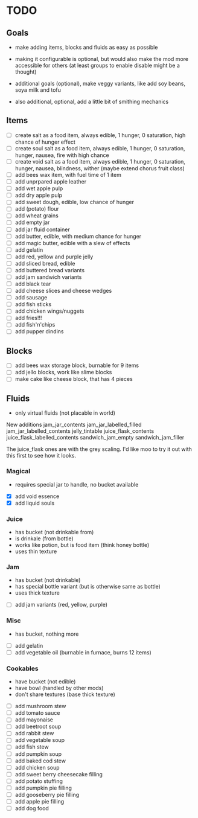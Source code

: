 # TODO

## Goals

- make adding items, blocks and fluids as easy as possible
- making it configurable is optional, but would also make the mod more accessible for others (at least groups to enable disable might be a thought)

- additional goals (optional), make veggy variants, like add soy beans, soya milk and tofu
- also additional, optional, add a little bit of smithing mechanics

## Items

- [ ] create salt as a food item, always edible, 1 hunger, 0 saturation, high chance of hunger effect
- [ ] create soul salt as a food item, always edible, 1 hunger, 0 saturation, hunger, nausea, fire with high chance
- [ ] create void salt as a food item, always edible, 1 hunger, 0 saturation, hunger, nausea, blindness, wither (maybe extend chorus fruit class)
- [ ] add bees wax item, with fuel time of 1 item
- [ ] add unprpared apple leather
- [ ] add wet apple pulp
- [ ] add dry apple pulp
- [ ] add sweet dough, edible, low chance of hunger
- [ ] add (potato) flour
- [ ] add wheat grains
- [ ] add empty jar
- [ ] add jar fluid container
- [ ] add butter, edible, with medium chance for hunger
- [ ] add magic butter, edible with a slew of effects
- [ ] add gelatin
- [ ] add red, yellow and purple jelly
- [ ] add sliced bread, edible
- [ ] add buttered bread variants
- [ ] add jam sandwich variants
- [ ] add black tear
- [ ] add cheese slices and cheese wedges
- [ ] add sausage
- [ ] add fish sticks
- [ ] add chicken wings/nuggets
- [ ] add fries!!!
- [ ] add fish'n'chips
- [ ] add pupper dindins

## Blocks

- [ ] add bees wax storage block, burnable for 9 items
- [ ] add jello blocks, work like slime blocks
- [ ] make cake like cheese block, that has 4 pieces

## Fluids

- only virtual fluids (not placable in world)

New additions
jam_jar_contents
jam_jar_labelled_filled
jam_jar_labelled_contents
jelly_tintable
juice_flask_contents
juice_flask_labelled_contents
sandwich_jam_empty
sandwich_jam_filler


The juice_flask ones are with the grey scaling. I'd like moo to try it out with this first to see how it looks.

### Magical

- requires special jar to handle, no bucket available
- [x] add void essence
- [x] add liquid souls

### Juice

- has bucket (not drinkable from)
- is drinkale (from bottle)
- works like potion, but is food item (think honey bottle)
- uses thin texture

### Jam

- has bucket (not drinkable)
- has special bottle variant (but is otherwise same as bottle)
- uses thick texture
- [ ] add jam variants (red, yellow, purple)

### Misc

- has bucket, nothing more
- [ ] add gelatin
- [ ] add vegetable oil (burnable in furnace, burns 12 items)

### Cookables

- have bucket (not edible)
- have bowl (handled by other mods)
- don't share textures (base thick texture)
- [ ] add mushroom stew
- [ ] add tomato sauce
- [ ] add mayonaise
- [ ] add beetroot soup
- [ ] add rabbit stew
- [ ] add vegetable soup
- [ ] add fish stew
- [ ] add pumpkin soup
- [ ] add baked cod stew
- [ ] add chicken soup
- [ ] add sweet berry cheesecake filling
- [ ] add potato stuffing
- [ ] add pumpkin pie filling
- [ ] add gooseberry pie filling
- [ ] add apple pie filling
- [ ] add dog food